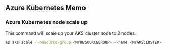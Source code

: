 ## Azure Kubernetes Memo  

### Azure Kubernetes node scale up  
This command will scale up your AKS cluster node to 2 nodes.  
```bash
az aks scale --resource-group <MYRESOURCEGROUP> --name <MYAKSCLUSTER> --node-count 2 --nodepool-name <MYNODEPOOLNAME>
```